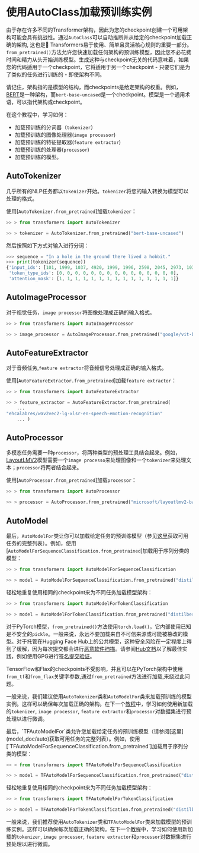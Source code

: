<!--Copyright 2022 The HuggingFace Team. All rights reserved.

Licensed under the Apache License, Version 2.0 (the "License"); you may not use this file except in compliance with
the License. You may obtain a copy of the License at

http://www.apache.org/licenses/LICENSE-2.0

Unless required by applicable law or agreed to in writing, software distributed under the License is distributed on
an "AS IS" BASIS, WITHOUT WARRANTIES OR CONDITIONS OF ANY KIND, either express or implied. See the License for the
specific language governing permissions and limitations under the License.

⚠️ Note that this file is in Markdown but contain specific syntax for our doc-builder (similar to MDX) that may not be
rendered properly in your Markdown viewer.

-->

# 使用AutoClass加载预训练实例

由于存在许多不同的Transformer架构，因此为您的checkpoint创建一个可用架构可能会具有挑战性。通过`AutoClass`可以自动推断并从给定的checkpoint加载正确的架构, 这也是🤗 Transformers易于使用、简单且灵活核心规则的重要一部分。`from_pretrained()`方法允许您快速加载任何架构的预训练模型，因此您不必花费时间和精力从头开始训练模型。生成这种与checkpoint无关的代码意味着，如果您的代码适用于一个checkpoint，它将适用于另一个checkpoint - 只要它们是为了类似的任务进行训练的 - 即使架构不同。

<Tip>

请记住，架构指的是模型的结构，而checkpoints是给定架构的权重。例如，[BERT](https://huggingface.co/bert-base-uncased)是一种架构，而`bert-base-uncased`是一个checkpoint。模型是一个通用术语，可以指代架构或checkpoint。


</Tip>

在这个教程中，学习如何：

* 加载预训练的分词器（`tokenizer`）
* 加载预训练的图像处理器(`image processor`)
* 加载预训练的特征提取器(`feature extractor`)
* 加载预训练的处理器(`processor`)
* 加载预训练的模型。


## AutoTokenizer

几乎所有的NLP任务都以`tokenizer`开始。`tokenizer`将您的输入转换为模型可以处理的格式。

使用[`AutoTokenizer.from_pretrained`]加载`tokenizer`：

```py
>> > from transformers import AutoTokenizer

>> > tokenizer = AutoTokenizer.from_pretrained("bert-base-uncased")
```

然后按照如下方式对输入进行分词：

```py
>>> sequence = "In a hole in the ground there lived a hobbit."
>>> print(tokenizer(sequence))
{'input_ids': [101, 1999, 1037, 4920, 1999, 1996, 2598, 2045, 2973, 1037, 7570, 10322, 4183, 1012, 102], 
 'token_type_ids': [0, 0, 0, 0, 0, 0, 0, 0, 0, 0, 0, 0, 0, 0, 0], 
 'attention_mask': [1, 1, 1, 1, 1, 1, 1, 1, 1, 1, 1, 1, 1, 1, 1]}
```

## AutoImageProcessor

对于视觉任务，`image processor`将图像处理成正确的输入格式。

```py
>> > from transformers import AutoImageProcessor

>> > image_processor = AutoImageProcessor.from_pretrained("google/vit-base-patch16-224")
```


## AutoFeatureExtractor

对于音频任务,`feature extractor`将音频信号处理成正确的输入格式。

使用[`AutoFeatureExtractor.from_pretrained`]加载`feature extractor`：

```py
>> > from transformers import AutoFeatureExtractor

>> > feature_extractor = AutoFeatureExtractor.from_pretrained(
    ...
"ehcalabres/wav2vec2-lg-xlsr-en-speech-emotion-recognition"
    ... )
```

## AutoProcessor

多模态任务需要一种`processor`，将两种类型的预处理工具结合起来。例如，[LayoutLMV2](model_doc/layoutlmv2)模型需要一个`image processo`来处理图像和一个`tokenizer`来处理文本；`processor`将两者结合起来。

使用[`AutoProcessor.from_pretrained`]加载`processor`：

```py
>> > from transformers import AutoProcessor

>> > processor = AutoProcessor.from_pretrained("microsoft/layoutlmv2-base-uncased")
```

## AutoModel

<frameworkcontent>
<pt>

最后，`AutoModelFor`类让你可以加载给定任务的预训练模型（参见[这里](model_doc/auto)获取可用任务的完整列表）。例如，使用[`AutoModelForSequenceClassification.from_pretrained`]加载用于序列分类的模型：

```py
>> > from transformers import AutoModelForSequenceClassification

>> > model = AutoModelForSequenceClassification.from_pretrained("distilbert-base-uncased")
```

轻松地重复使用相同的checkpoint来为不同任务加载模型架构：

```py
>> > from transformers import AutoModelForTokenClassification

>> > model = AutoModelForTokenClassification.from_pretrained("distilbert-base-uncased")
```

<Tip warning={true}>

对于PyTorch模型，`from_pretrained()`方法使用`torch.load()`，它内部使用已知是不安全的`pickle`。一般来说，永远不要加载来自不可信来源或可能被篡改的模型。对于托管在Hugging Face Hub上的公共模型，这种安全风险在一定程度上得到了缓解，因为每次提交都会进行[恶意软件扫描](https://huggingface.co/docs/hub/security-malware)。请参阅[Hub文档](https://huggingface.co/docs/hub/security)以了解最佳实践，例如使用GPG进行[签名提交验证](https://huggingface.co/docs/hub/security-gpg#signing-commits-with-gpg)。

TensorFlow和Flax的checkpoints不受影响，并且可以在PyTorch架构中使用`from_tf`和`from_flax`关键字参数,通过`from_pretrained`方法进行加载,来绕过此问题。

</Tip>

一般来说，我们建议使用`AutoTokenizer`类和`AutoModelFor`类来加载预训练的模型实例。这样可以确保每次加载正确的架构。在下一个[教程](preprocessing)中，学习如何使用新加载的`tokenizer`, `image processor`, `feature extractor`和`processor`对数据集进行预处理以进行微调。

</pt>
<tf>
最后，`TFAutoModelFor`类允许您加载给定任务的预训练模型（请参阅[这里](model_doc/auto)获取可用任务的完整列表）。例如，使用[`TFAutoModelForSequenceClassification.from_pretrained`]加载用于序列分类的模型：

```py
>> > from transformers import TFAutoModelForSequenceClassification

>> > model = TFAutoModelForSequenceClassification.from_pretrained("distilbert-base-uncased")
```

轻松地重复使用相同的checkpoint来为不同任务加载模型架构：

```py
>> > from transformers import TFAutoModelForTokenClassification

>> > model = TFAutoModelForTokenClassification.from_pretrained("distilbert-base-uncased")
```
一般来说，我们推荐使用`AutoTokenizer`类和`TFAutoModelFor`类来加载模型的预训练实例。这样可以确保每次加载正确的架构。在下一个[教程](preprocessing)中，学习如何使用新加载的`tokenizer`, `image processor`, `feature extractor`和`processor`对数据集进行预处理以进行微调。

</tf>
</frameworkcontent>
